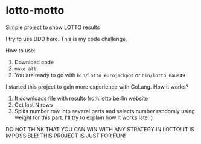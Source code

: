 # lotto-motto

Simple project to show LOTTO results

I try to use DDD here. This is my code challenge.

How to use:
1. Download code
2. `make all`
3. You are ready to go with `bin/lotto_eurojackpot` or `bin/lotto_6aus49`

I started this project to gain more experience with GoLang. How it works?

1. It downloads file with results from lotto berlin website
2. Get last N rows
3. Splits number row into several parts and selects number randomly using weight for this part. I'll try to explain how it works late :)

DO NOT THINK THAT YOU CAN WIN WITH ANY STRATEGY IN LOTTO!
IT IS IMPOSSIBLE!
THIS PROJECT IS JUST FOR FUN!
